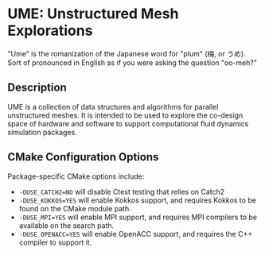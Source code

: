 # UME: Unstructured Mesh Explorations

"Ume" is the romanization of the Japanese word for "plum" (梅, or うめ).
Sort of pronounced in English as if you were asking the question
"oo-meh?"

## Description

UME is a collection of data structures and algorithms for parallel
unstructured meshes.  It is intended to be used to explore the
co-design space of hardware and software to support computational
fluid dynamics simulation packages.

## CMake Configuration Options

Package-specific CMake options include:
* `-DUSE_CATCH2=NO` will disable Ctest testing that relies on Catch2
* `-DUSE_KOKKOS=YES` will enable Kokkos support, and requires Kokkos to be
found on the CMake module path.
* `-DUSE_MPI=YES` will enable MPI support, and requires MPI compilers to
be available on the search path.
* `-DUSE_OPENACC=YES` will enable OpenACC support, and requires the C++
compiler to support it.



